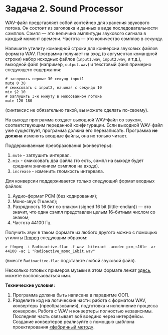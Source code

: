 
# Задача 2. Sound Processor

WAV-файл представляет собой контейнер для хранения звукового потока. Он состоит из заголовка и данных в виде последовательности сэмплов. Сэмпл — это величина амплитуды звукового сигнала в каждый момент времени. Частота — это количество сэмплов в секунду.

Напишите утилиту командной строки для конверсии звуковых файлов формата WAV. Программа получает на вход (в аргументах командной строки) набор исходных файлов (`input1.wav`, `input2.wav`, и т.д.), выходной файл (например, `output.wav`) и текстовый файл примерно следующего содержания:

```
# заглушить первые 30 секунд input1
mute 0 30
# смиксовать с input2, начиная с секунды 10
mix $2 10
# заглушить 3-ю минуту в миксованном потоке
mute 120 180
```
(синтаксис не обязательно такой, вы можете сделать по-своему).

На выходе программа создает выходной WAV-файл со звуком, соответствующим переданной конфигурации. Если выходной WAV-файл уже существует, программа должна его перезаписать. Программа **не должна** изменять входные файлы, она их только читает.

Поддерживаемые преобразования (конвертеры):

1. `mute` - заглушить интервал.
2. `mix` - смиксовать два файла (то есть, сэмпл на выходе будет средним значением сэмплов на входе).
3. `increase` - изменить гломкость интервала.


Для конверсии поддерживается только следующий формат входных файлов:

1. Аудио-формат PCM (без кодирования);
2. Моно-звук (1 канал);
3. Разрядность 16 бит со знаком (signed 16 bit (little-endian)) — это значит, что один сэмпл представлен целым 16-битным числом со знаком;
4. Частота 44100 Гц.

Получить звук в таком формате из любого другого можно с помощью утилиты [ffmpeg](https://ffmpeg.org/download.html) следующим образом:

```
> ffmpeg -i Radioactive.flac -f wav -bitexact -acodec pcm_s16le -ar 44100 -ac 1 "Radioactive_mono_16bit.wav"
```
(вместе `Radioactive.flac` подставьте любой звуковой файл).

Несколько готовых примеров музыки в этом формате лежат [здесь](https://drive.google.com/file/d/1wzvJK09WI7UzXciJLKjWT_w6g4JWruWJ/view?usp=sharing), можете воспользоваться ими.

**Технические условия:**

1. Программа должна быть написана в парадигме ООП.
2. Разделите код на логические части: работа с форматом WAV, конвертеры (преобразования), подготовка и исполнение процесса конверсии. Работа с WAV и конвертеры полностью независимы. Последняя часть связывает всё воедино через интерфейсы. Создание конвертеров реализуйте с помощью шаблона проектирования [«фабричный метод»](https://ru.wikipedia.org/wiki/%D0%A4%D0%B0%D0%B1%D1%80%D0%B8%D1%87%D0%BD%D1%8B%D0%B9_%D0%BC%D0%B5%D1%82%D0%BE%D0%B4_(%D1%88%D0%B0%D0%B1%D0%BB%D0%BE%D0%BD_%D0%BF%D1%80%D0%BE%D0%B5%D0%BA%D1%82%D0%B8%D1%80%D0%BE%D0%B2%D0%B0%D0%BD%D0%B8%D1%8F)).

